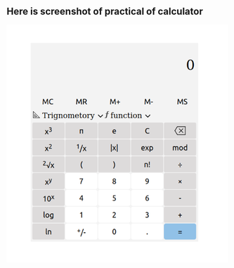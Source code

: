## Here is screenshot of practical of calculator

<img src="images/Screenshot from 2023-03-21 15-41-29.png">
